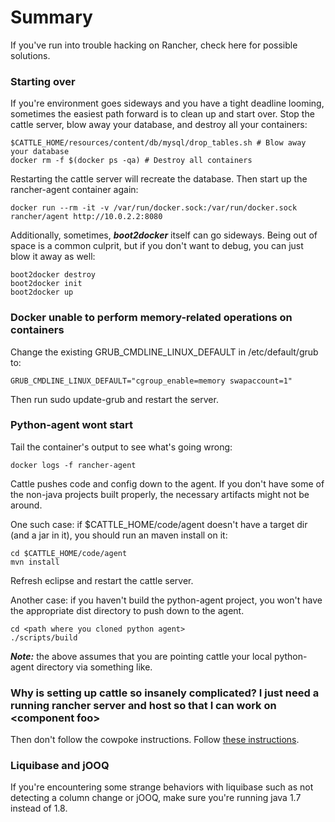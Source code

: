 # Summary
If you've run into trouble hacking on Rancher, check here for possible solutions.

### Starting over
If you're environment goes sideways and you have a tight deadline looming, sometimes the easiest path forward is to clean up and start over. Stop the cattle server, blow away your database, and destroy all your containers:
```
$CATTLE_HOME/resources/content/db/mysql/drop_tables.sh # Blow away your database
docker rm -f $(docker ps -qa) # Destroy all containers
```
Restarting the cattle server will recreate the database. Then start up the rancher-agent container again:
```
docker run --rm -it -v /var/run/docker.sock:/var/run/docker.sock rancher/agent http://10.0.2.2:8080
```
Additionally, sometimes, ***boot2docker*** itself can go sideways. Being out of space is a common culprit, but if you don't want to debug, you can just blow it away as well:
```
boot2docker destroy
boot2docker init
boot2docker up
```
### Docker unable to perform memory-related operations on containers
Change the existing GRUB_CMDLINE_LINUX_DEFAULT in /etc/default/grub to:
 
```GRUB_CMDLINE_LINUX_DEFAULT="cgroup_enable=memory swapaccount=1"```
 
Then run sudo update-grub and restart the server.

### Python-agent wont start
Tail the container's output to see what's going wrong:
```
docker logs -f rancher-agent
```
Cattle pushes code and config down to the agent. If you don't have some of the non-java projects built properly, the necessary artifacts might not be around.

One such case: if $CATTLE_HOME/code/agent doesn't have a target dir (and a jar in it), you should run an maven install on it:
```
cd $CATTLE_HOME/code/agent
mvn install
```
Refresh eclipse and restart the cattle server.

Another case: if you haven't build the python-agent project, you won't have the appropriate dist directory to push down to the agent. 
```
cd <path where you cloned python agent>
./scripts/build
```
***Note:*** the above assumes that you are pointing cattle your local python-agent directory via something like.

### Why is setting up cattle so insanely complicated? I just need a running rancher server and host so that I can work on &lt;component foo&gt;
Then don't follow the cowpoke instructions. Follow [these instructions](https://github.com/rancherio/rancher#management-server).

### Liquibase and jOOQ
If you're encountering some strange behaviors with liquibase such as not detecting a column change or jOOQ, make sure you're running java 1.7 instead of 1.8.
